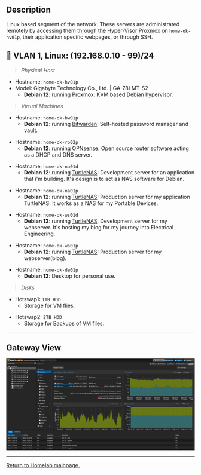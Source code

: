 
## Description

Linux based segment of the network. These servers are administrated remotely by accessing them through the Hyper-Visor Proxmox on `home-ok-hv01p`, their application specific webpages, or through SSH.

## 🐧 VLAN 1, Linux: (192.168.0.10 - 99)/24

> *Physical Host*
- Hostname: `home-ok-hv01p`
- Model: Gigabyte Technology Co., Ltd. | GA-78LMT-S2
  - **Debian 12**: running [Proxmox](https://www.proxmox.com/en/): KVM based Debian hypervisor.
> *Virtual Machines*
- Hostname: `home-ok-bw01p`
  - **Debian 12**: running [Bitwarden](https://github.com/bitwarden/server): Self-hosted password manager and vault.
>
- Hostname: `home-ok-ro02p`
  - **Debian 12**: running [OPNsense](https://opnsense.org/): Open source router software acting as a DHCP and DNS server.
>
- Hostname: `home-ok-na01d`
  - **Debian 12**: running [TurtleNAS](https://github.com/allenc125789/TurtleNAS): Development server for an application that i'm building. It's design is to act as NAS software for Debian.
>
- Hostname: `home-ok-na01p`
  - **Debian 12**: running [TurtleNAS](https://github.com/allenc125789/TurtleNAS): Production server for my application TurtleNAS. It works as a NAS for my Portable Devices.
>
- Hostname: `home-ok-ws01d`
  - **Debian 12**: running [TurtleNAS](https://github.com/allenc125789/TurtleNAS): Development server for my webserver. It's hosting my blog for my journey into Electrical Engineering.
>
- Hostname: `home-ok-ws01p`
  - **Debian 12**: running [TurtleNAS](https://github.com/allenc125789/TurtleNAS): Production server for my webserver(blog).
>
- Hostname: `home-ok-de01p`
  - **Debian 12**: Desktop for personal use.
>
> *Disks*
- Hotswap1: `1TB HDD`
  - Storage for VM flies.
>
- Hotswap2: `2TB HDD`
  - Storage for Backups of VM files.
>
______________________________________________________________________________

## Gateway View

![Image of Proxmox on home-ok-hv01p](https://github.com/allenc125789/Homelab/blob/main/images/Screenshot%20from%202025-03-07%2013-47-34.png)

______________________________________________________________________________

[Return to Homelab mainpage.](https://github.com/allenc125789/Homelab#lan-19216801---924)
